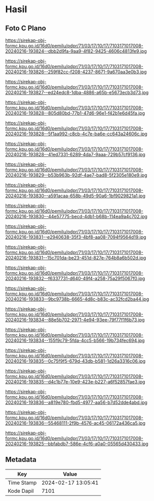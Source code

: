 # Hasil

## Foto C Plano

https://sirekap-obj-formc.kpu.go.id/16d0/pemilu/pdpr/71/03/17/10/17/7103171017008-20240216-193824--dbb2d9fa-9aa9-4f82-9425-4606c4813fe9.jpg

https://sirekap-obj-formc.kpu.go.id/16d0/pemilu/pdpr/71/03/17/10/17/7103171017008-20240216-193826--259f82cc-f208-4237-8671-9a670aa3e0b3.jpg

https://sirekap-obj-formc.kpu.go.id/16d0/pemilu/pdpr/71/03/17/10/17/7103171017008-20240216-193827--ed24edc8-1dba-4886-a65b-e5673ecb3d73.jpg

https://sirekap-obj-formc.kpu.go.id/16d0/pemilu/pdpr/71/03/17/10/17/7103171017008-20240216-193828--805d80bd-77b1-47d6-96e1-f42b1e6d45fa.jpg

https://sirekap-obj-formc.kpu.go.id/16d0/pemilu/pdpr/71/03/17/10/17/7103171017008-20240216-193828--5f1aa992-c8cb-4c7e-ba6e-cc643a24606c.jpg

https://sirekap-obj-formc.kpu.go.id/16d0/pemilu/pdpr/71/03/17/10/17/7103171017008-20240216-193828--41ed7331-6289-4da7-9aaa-729b57cf9136.jpg

https://sirekap-obj-formc.kpu.go.id/16d0/pemilu/pdpr/71/03/17/10/17/7103171017008-20240216-193829--b53b963b-92df-4ae7-bad8-5f2305e180e9.jpg

https://sirekap-obj-formc.kpu.go.id/16d0/pemilu/pdpr/71/03/17/10/17/7103171017008-20240216-193830--a591acaa-658b-49d5-90a6-1bf9029821a1.jpg

https://sirekap-obj-formc.kpu.go.id/16d0/pemilu/pdpr/71/03/17/10/17/7103171017008-20240216-193830--44e57775-becd-4db1-b68b-114ea9a4c702.jpg

https://sirekap-obj-formc.kpu.go.id/16d0/pemilu/pdpr/71/03/17/10/17/7103171017008-20240216-193831--e2940638-35f3-4bf8-aa08-7094f9564d19.jpg

https://sirekap-obj-formc.kpu.go.id/16d0/pemilu/pdpr/71/03/17/10/17/7103171017008-20240216-193831--15c701da-be23-451d-827e-764b8a6b502d.jpg

https://sirekap-obj-formc.kpu.go.id/16d0/pemilu/pdpr/71/03/17/10/17/7103171017008-20240216-193832--f6337731-d640-49f4-a258-75a29f5067f0.jpg

https://sirekap-obj-formc.kpu.go.id/16d0/pemilu/pdpr/71/03/17/10/17/7103171017008-20240216-193833--9bc9738b-6665-4d8c-b83c-ac32fcd2ba44.jpg

https://sirekap-obj-formc.kpu.go.id/16d0/pemilu/pdpr/71/03/17/10/17/7103171017008-20240216-193834--88e5b702-2971-4e94-93ee-79f77f1f6b73.jpg

https://sirekap-obj-formc.kpu.go.id/16d0/pemilu/pdpr/71/03/17/10/17/7103171017008-20240216-193834--155f9c79-5fda-4cc5-b566-19b734fec694.jpg

https://sirekap-obj-formc.kpu.go.id/16d0/pemilu/pdpr/71/03/17/10/17/7103171017008-20240216-193835--0c75f9f5-679d-43db-b581-1d26a3316c06.jpg

https://sirekap-obj-formc.kpu.go.id/16d0/pemilu/pdpr/71/03/17/10/17/7103171017008-20240216-193835--d4c1b77e-10e9-423e-b227-a6f52857fae3.jpg

https://sirekap-obj-formc.kpu.go.id/16d0/pemilu/pdpr/71/03/17/10/17/7103171017008-20240216-193836--a819e780-fbd5-4977-aa56-b7d52dde4abd.jpg

https://sirekap-obj-formc.kpu.go.id/16d0/pemilu/pdpr/71/03/17/10/17/7103171017008-20240216-193836--55468111-2f9b-4576-ac45-06172a436ca5.jpg

https://sirekap-obj-formc.kpu.go.id/16d0/pemilu/pdpr/71/03/17/10/17/7103171017008-20240216-193825--bbfabdb7-586e-4cf6-a0a0-05565d430433.jpg


## Metadata

| Key        | Value               |
| ---------- | ------------------- |
| Time Stamp | 2024-02-17 13:05:41 |
| Kode Dapil | 7101                |



